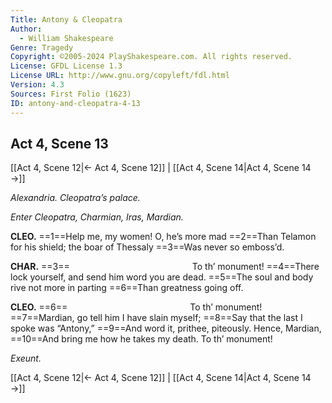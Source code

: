 ```yaml
---
Title: Antony & Cleopatra
Author: 
  - William Shakespeare
Genre: Tragedy
Copyright: ©2005-2024 PlayShakespeare.com. All rights reserved.
License: GFDL License 1.3
License URL: http://www.gnu.org/copyleft/fdl.html
Version: 4.3
Sources: First Folio (1623)
ID: antony-and-cleopatra-4-13
---
```


## Act 4, Scene 13
[[Act 4, Scene 12|← Act 4, Scene 12]] | [[Act 4, Scene 14|Act 4, Scene 14 →]]

*Alexandria. Cleopatra’s palace.*

*Enter Cleopatra, Charmian, Iras, Mardian.*

**CLEO.**
==1==Help me, my women! O, he’s more mad
==2==Than Telamon for his shield; the boar of Thessaly
==3==Was never so emboss’d.

**CHAR.**
==3==              To th’ monument!
==4==There lock yourself, and send him word you are dead.
==5==The soul and body rive not more in parting
==6==Than greatness going off.

**CLEO.**
==6==              To th’ monument!
==7==Mardian, go tell him I have slain myself;
==8==Say that the last I spoke was “Antony,”
==9==And word it, prithee, piteously. Hence, Mardian,
==10==And bring me how he takes my death. To th’ monument!

*Exeunt.*

[[Act 4, Scene 12|← Act 4, Scene 12]] | [[Act 4, Scene 14|Act 4, Scene 14 →]]